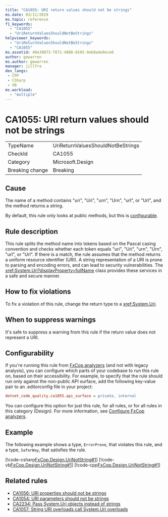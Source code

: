 ```yaml
---
title: "CA1055: URI return values should not be strings"
ms.date: 03/11/2019
ms.topic: reference
f1_keywords:
  - "CA1055"
  - "UriReturnValuesShouldNotBeStrings"
helpviewer_keywords:
  - "UriReturnValuesShouldNotBeStrings"
  - "CA1055"
ms.assetid: 40e39873-7872-4988-8195-9eb0ade9ece0
author: gewarren
ms.author: gewarren
manager: jillfra
dev_langs:
 - CPP
 - CSharp
 - VB
ms.workload:
  - "multiple"
---
```

# CA1055: URI return values should not be strings

|||
|-|-|
|TypeName|UriReturnValuesShouldNotBeStrings|
|CheckId|CA1055|
|Category|Microsoft.Design|
|Breaking change|Breaking|

## Cause

The name of a method contains "uri", "Uri", "urn", "Urn", "url", or "Url", and the method returns a string.

By default, this rule only looks at public methods, but this is [configurable](#configurability).

## Rule description

This rule splits the method name into tokens based on the Pascal casing convention and checks whether each token equals "uri", "Uri", "urn", "Urn", "url", or "Url". If there is a match, the rule assumes that the method returns a uniform resource identifier (URI). A string representation of a URI is prone to parsing and encoding errors, and can lead to security vulnerabilities. The <xref:System.Uri?displayProperty=fullName> class provides these services in a safe and secure manner.

## How to fix violations

To fix a violation of this rule, change the return type to a <xref:System.Uri>.

## When to suppress warnings

It's safe to suppress a warning from this rule if the return value does not represent a URI.

## Configurability

If you're running this rule from [FxCop analyzers](install-fxcop-analyzers.md) (and not with legacy analysis), you can configure which parts of your codebase to run this rule on, based on their accessibility. For example, to specify that the rule should run only against the non-public API surface, add the following key-value pair to an .editorconfig file in your project:

```ini
dotnet_code_quality.ca1055.api_surface = private, internal
```

You can configure this option for just this rule, for all rules, or for all rules in this category (Design). For more information, see [Configure FxCop analyzers](configure-fxcop-analyzers.md).

## Example

The following example shows a type, `ErrorProne`, that violates this rule, and a type, `SaferWay`, that satisfies the rule.

[!code-csharp[FxCop.Design.UriNotString#1](../code-quality/codesnippet/CSharp/ca1055-uri-return-values-should-not-be-strings_1.cs)]
[!code-vb[FxCop.Design.UriNotString#1](../code-quality/codesnippet/VisualBasic/ca1055-uri-return-values-should-not-be-strings_1.vb)]
[!code-cpp[FxCop.Design.UriNotString#1](../code-quality/codesnippet/CPP/ca1055-uri-return-values-should-not-be-strings_1.cpp)]

## Related rules

- [CA1056: URI properties should not be strings](../code-quality/ca1056-uri-properties-should-not-be-strings.md)
- [CA1054: URI parameters should not be strings](../code-quality/ca1054-uri-parameters-should-not-be-strings.md)
- [CA2234: Pass System.Uri objects instead of strings](../code-quality/ca2234.md)
- [CA1057: String URI overloads call System.Uri overloads](../code-quality/ca1057-string-uri-overloads-call-system-uri-overloads.md)